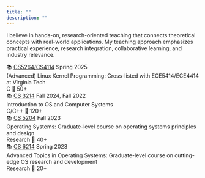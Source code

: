 ```yaml
---
title: ""
description: ""
---
```


I believe in hands-on, research-oriented teaching that connects theoretical concepts with real-world applications. My teaching approach emphasizes practical experience, research integration, collaborative learning, and industry relevance.

<div class="github-repos">
  <div class="repo-card">
    <div class="repo-header">
      <div class="repo-title">
        <span class="repo-icon">📚</span>
        <a href="#" class="repo-name">CS5264/CS4114</a>
        <span class="repo-visibility">Spring 2025</span>
      </div>
    </div>
    <div class="repo-description">
      (Advanced) Linux Kernel Programming: Cross-listed with ECE5414/ECE4414 at Virginia Tech
    </div>
    <div class="repo-meta">
      <span class="repo-language">
        <span class="language-dot" data-language="C"></span>
        C
      </span>
      <span class="repo-stats">
        <span class="repo-students">👥 50+</span>
      </span>
    </div>
  </div>

  <div class="repo-card">
    <div class="repo-header">
      <div class="repo-title">
        <span class="repo-icon">📚</span>
        <a href="#" class="repo-name">CS 3214</a>
        <span class="repo-visibility">Fall 2024, Fall 2022</span>
      </div>
    </div>
    <div class="repo-description">
      Introduction to OS and Computer Systems
    </div>
    <div class="repo-meta">
      <span class="repo-language">
        <span class="language-dot" data-language="C/C++"></span>
        C/C++
      </span>
      <span class="repo-stats">
        <span class="repo-students">👥 120+</span>
      </span>
    </div>
  </div>

  <div class="repo-card">
    <div class="repo-header">
      <div class="repo-title">
        <span class="repo-icon">📚</span>
        <a href="#" class="repo-name">CS 5204</a>
        <span class="repo-visibility">Fall 2023</span>
      </div>
    </div>
    <div class="repo-description">
      Operating Systems: Graduate-level course on operating systems principles and design
    </div>
    <div class="repo-meta">
      <span class="repo-language">
        <span class="language-dot" data-language="Research"></span>
        Research
      </span>
      <span class="repo-stats">
        <span class="repo-students">👥 40+</span>
      </span>
    </div>
  </div>

  <div class="repo-card">
    <div class="repo-header">
      <div class="repo-title">
        <span class="repo-icon">📚</span>
        <a href="#" class="repo-name">CS 6214</a>
        <span class="repo-visibility">Spring 2023</span>
      </div>
    </div>
    <div class="repo-description">
      Advanced Topics in Operating Systems: Graduate-level course on cutting-edge OS research and development
    </div>
    <div class="repo-meta">
      <span class="repo-language">
        <span class="language-dot" data-language="Research"></span>
        Research
      </span>
      <span class="repo-stats">
        <span class="repo-students">👥 20+</span>
      </span>
    </div>
  </div>
</div>
